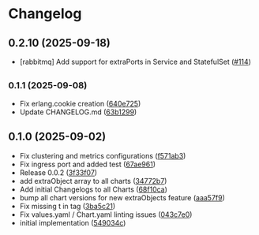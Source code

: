 # Changelog

## 0.2.10 (2025-09-18)

* [rabbitmq] Add support for extraPorts in Service and StatefulSet ([#114](https://github.com/CloudPirates-io/helm-charts/pull/114))

## <small>0.1.1 (2025-09-08)</small>

* Fix erlang.cookie creation ([640e725](https://github.com/younessof2m/helm-charts/commit/640e725))
* Update CHANGELOG.md ([63b1299](https://github.com/younessof2m/helm-charts/commit/63b1299))

## 0.1.0 (2025-09-02)

* Fix clustering and metrics configurations ([f571ab3](https://github.com/younessof2m/helm-charts/commit/f571ab3))
* Fix ingress port and added test ([67ae961](https://github.com/younessof2m/helm-charts/commit/67ae961))
* Release 0.0.2 ([3f33f07](https://github.com/younessof2m/helm-charts/commit/3f33f07))
* add extraObject array to all charts ([34772b7](https://github.com/younessof2m/helm-charts/commit/34772b7))
* Add initial Changelogs to all Charts ([68f10ca](https://github.com/younessof2m/helm-charts/commit/68f10ca))
* bump all chart versions for new extraObjects feature ([aaa57f9](https://github.com/younessof2m/helm-charts/commit/aaa57f9))
* Fix missing t in tag ([3ba5c21](https://github.com/younessof2m/helm-charts/commit/3ba5c21))
* Fix values.yaml / Chart.yaml linting issues ([043c7e0](https://github.com/younessof2m/helm-charts/commit/043c7e0))
* initial implementation ([549034c](https://github.com/younessof2m/helm-charts/commit/549034c))
